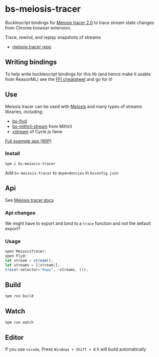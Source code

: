 # bs-meiosis-tracer

Bucklescript bindings for [Meiosis tracer 2.0](https://meiosis.js.org/tracer/) to trace stream state changes from Chrome browser extension.

Trace, rewind, and replay snapshots of streams

- [meisois tracer repo](https://github.com/foxdonut/meiosis-tracer)

## Writing bindings

To help write bucklescript bindings for this lib (and hence make it usable from ReasonML) see the [FFI cheatsheet](https://github.com/glennsl/bucklescript-ffi-cheatsheet) and go for it!

## Use

Meiosis tracer can be used with [Meiosis](https://meiosis.js.org/) and many types of streams libraries, including:

- [bs-flyd](https://github.com/kristianmandrup/bs-flyd)
- [bs-mithril-stream](https://github.com/kristianmandrup/bs-mithril-stream) from Mithril
- [xstream](https://gitlab.com/j3a-solutions/bs-xstream) of Cycle.js fame

[Full example app (WIP)](https://github.com/kristianmandrup/reasonml-meiosis-examples)

### Install

`npm i bs-meiosis-tracer`

Add `bs-meiosis-tracer` to `dependencies` in `bsconfig.json`

## Api

See [Meiosis tracer docs](https://meiosis.js.org/tracer/)

### Api changes

We might have to export and bind to a `trace` function and not the default export?

### Usage

```js
open MeiosisTracer;
open Flyd;
let stream = stream();
let streams = [|stream|];
trace(~selector="#app", ~streams, ());
```

## Build

```
npm run build
```

## Watch

```
npm run watch
```

## Editor

If you use `vscode`, Press `Windows + Shift + B` it will build automatically
